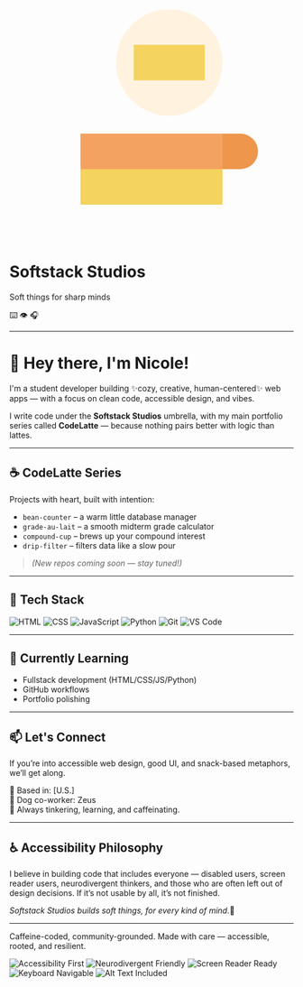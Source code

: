 <!-- Softstack Studios GitHub Banner -->
<div class="softstack-banner">
  <div class="clouds"></div>
  <div class="content">
    <div class="left">
      <!-- Coffee cup SVG icon -->
      <svg class="coffee" xmlns="http://www.w3.org/2000/svg" viewBox="0 0 64 64" aria-hidden="true" role="img">
        <path fill="#F4D35E" d="M16 48h32v8H16z"/>
        <path fill="#EE964B" d="M48 48h4a4 4 0 0 0 0-8h-4z"/>
        <path fill="#F4A261" d="M16 40h32v8H16z"/>
        <circle fill="#FFF3E0" cx="36" cy="24" r="12"/>
        <path fill="#F4D35E" d="M28 20h16v8H28z"/>
      </svg>
      <!-- Text tagline -->
      <h1>Softstack Studios</h1>
      <p>Soft things for sharp minds</p>
    </div>
    <div class="right">
      <!-- Placeholder for Zeus -->
      <div class="zeus-placeholder" aria-label="Sleeping dog silhouette"></div>
      <!-- Accessibility icons -->
      <div class="accessibility-icons" aria-label="Accessibility icons">
        <span title="Keyboard accessible" role="img" aria-hidden="false">⌨️</span>
        <span title="Screen reader friendly" role="img" aria-hidden="false">👁️</span>
        <span title="Hearing support" role="img" aria-hidden="false">🎧</span>
      </div>
    </div>
  </div>
</div>



---

# 👋 Hey there, I'm Nicole!

I'm a student developer building ✨cozy, creative, human-centered✨ web apps — with a focus on clean code, accessible design, and vibes. 

I write code under the **Softstack Studios** umbrella, with my main portfolio series called **CodeLatte** — because nothing pairs better with logic than lattes.

---

## ☕ CodeLatte Series
Projects with heart, built with intention:
- `bean-counter` – a warm little database manager
- `grade-au-lait` – a smooth midterm grade calculator
- `compound-cup` – brews up your compound interest
- `drip-filter` – filters data like a slow pour

> *(New repos coming soon — stay tuned!)*

---

## 🔧 Tech Stack
![HTML](https://img.shields.io/badge/-HTML5-E34F26?logo=html5&logoColor=white&style=flat-square)
![CSS](https://img.shields.io/badge/-CSS3-1572B6?logo=css3&logoColor=white&style=flat-square)
![JavaScript](https://img.shields.io/badge/-JavaScript-F7DF1E?logo=javascript&logoColor=black&style=flat-square)
![Python](https://img.shields.io/badge/-Python-3776AB?logo=python&logoColor=white&style=flat-square)
![Git](https://img.shields.io/badge/-Git-F05032?logo=git&logoColor=white&style=flat-square)
![VS Code](https://img.shields.io/badge/-VSCode-007ACC?logo=visual-studio-code&logoColor=white&style=flat-square)

---

## 🌱 Currently Learning
- Fullstack development (HTML/CSS/JS/Python)
- GitHub workflows
- Portfolio polishing

---

## 📫 Let's Connect
If you’re into accessible web design, good UI, and snack-based metaphors, we’ll get along.

📍 Based in: [U.S.]  
🐶 Dog co-worker: Zeus  
🧠 Always tinkering, learning, and caffeinating.

---

## ♿ Accessibility Philosophy

I believe in building code that includes everyone — disabled users, screen reader users, neurodivergent thinkers, and those who are often left out of design decisions. If it’s not usable by all, it’s not finished.

*Softstack Studios builds soft things, for every kind of mind.*🫶

---

Caffeine-coded, community-grounded. Made with care — accessible, rooted, and resilient.

![Accessibility First](https://img.shields.io/badge/♿-Accessibility_First-blue?style=for-the-badge)
![Neurodivergent Friendly](https://img.shields.io/badge/🧠-ND_Friendly-purple?style=for-the-badge)
![Screen Reader Ready](https://img.shields.io/badge/🗣️-Screen_Reader_Ready-ff69b4?style=for-the-badge)
![Keyboard Navigable](https://img.shields.io/badge/⌨️-Keyboard_Navigable-brightgreen?style=for-the-badge)
![Alt Text Included](https://img.shields.io/badge/🖼️-Alt_Text_Always-teal?style=for-the-badge)


